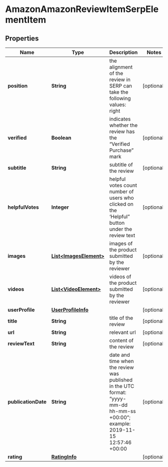 

# AmazonAmazonReviewItemSerpElementItem


## Properties

| Name | Type | Description | Notes |
|------------ | ------------- | ------------- | -------------|
|**position** | **String** | the alignment of the review in SERP can take the following values: right |  [optional] |
|**verified** | **Boolean** | indicates whether the review has the “Verified Purchase” mark |  [optional] |
|**subtitle** | **String** | subtitle of the review |  [optional] |
|**helpfulVotes** | **Integer** | helpful votes count number of users who clicked on the ‘Helpful” button under the review text |  [optional] |
|**images** | [**List&lt;ImagesElement&gt;**](ImagesElement.md) | images of the product submitted by the reviewer |  [optional] |
|**videos** | [**List&lt;VideoElement&gt;**](VideoElement.md) | videos of the product submitted by the reviewer |  [optional] |
|**userProfile** | [**UserProfileInfo**](UserProfileInfo.md) |  |  [optional] |
|**title** | **String** | title of the review |  [optional] |
|**url** | **String** | relevant url |  [optional] |
|**reviewText** | **String** | content of the review |  [optional] |
|**publicationDate** | **String** | date and time when the review was published in the UTC format: “yyyy-mm-dd hh-mm-ss +00:00”; example: 2019-11-15 12:57:46 +00:00 |  [optional] |
|**rating** | [**RatingInfo**](RatingInfo.md) |  |  [optional] |



